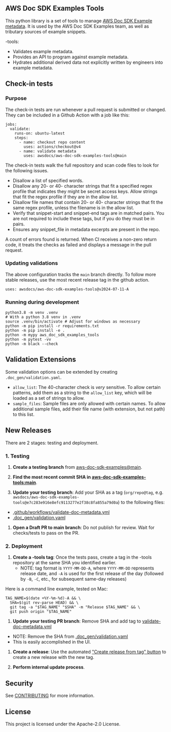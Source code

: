 ## AWS Doc SDK Examples Tools

This python library is a set of tools to manage [AWS Doc SDK Example metadata](https://github.com/awsdocs/aws-doc-sdk-examples/tree/main/.doc_gen).
It is used by the AWS Doc SDK Examples team, as well as tributary sources of
example snippets.

-tools:

- Validates example metadata.
- Provides an API to program against example metadata.
- Hydrates additional derived data not explicitly written by engineers into example metadata.

## Check-in tests

### Purpose

The check-in tests are run whenever a pull request is submitted or changed. They
can be included in a Github Action with a job like this:

```
jobs:
  validate:
    runs-on: ubuntu-latest
    steps:
      - name: checkout repo content
        uses: actions/checkout@v4
      - name: validate metadata
        uses: awsdocs/aws-doc-sdk-examples-tools@main
```

The check-in tests walk the full repository and scan code files to look for
the following issues.

- Disallow a list of specified words.
- Disallow any 20- or 40- character strings that fit a specified regex profile
  that indicates they might be secret access keys. Allow strings that fit the
  regex profile if they are in the allow list.
- Disallow file names that contain 20- or 40- character strings that fit the same
  regex profile, unless the filename is in the allow list.
- Verify that snippet-start and snippet-end tags are in matched pairs. You are
  not required to include these tags, but if you do they must be in pairs.
- Ensures any snippet_file in metadata excerpts are present in the repo.

A count of errors found is returned. When CI receives a non-zero return code,
it treats the checks as failed and displays a message in the pull request.

### Updating validations

The above configuration tracks the `main` branch directly. To follow more stable releases, use the most recent release tag in the github action.

```
uses: awsdocs/aws-doc-sdk-examples-tools@v2024-07-11-A
```

### Running during development

```
python3.8 -m venv .venv
# With a python 3.8 venv in .venv
source .venv/bin/activate # Adjust for windows as necessary
python -m pip install -r requirements.txt
python -m pip install -e .
python -m mypy aws_doc_sdk_examples_tools
python -m pytest -vv
python -m black --check
```

## Validation Extensions

Some validation options can be extended by creating `.doc_gen/validation.yaml`.

- `allow_list`: The 40-character check is _very_ sensitive. To allow certain patterns, add them as a string to the `allow_list` key, which will be loaded as a set of strings to allow.
- `sample_files`: Sample files are only allowed with certain names. To allow additional sample files, add their file name (with extension, but not path) to this list.

## New Releases
There are 2 stages: testing and deployment.

### 1. Testing

1. **Create a testing branch** from [aws-doc-sdk-examples@main](https://github.com/awsdocs/aws-doc-sdk-examples/tree/main).

1. **Find the most recent commit SHA in [aws-doc-sdk-examples-tools:main](https://github.com/awsdocs/aws-doc-sdk-examples-tools/commits/main/)**.

1. **Update your testing branch**: Add your SHA as a tag (`org/repo@tag`, e.g. `awsdocs/aws-doc-sdk-examples-tools@e7c283e916e8efc9113277e2f38c8fa855a79d0a`) to the following files:

  * [.github/workflows/validate-doc-metadata.yml](https://github.com/awsdocs/aws-doc-sdk-examples/blob/main/.github/workflows/validate-doc-metadata.yml)
  * [.doc_gen/validation.yaml](https://github.com/awsdocs/aws-doc-sdk-examples/blob/main/.doc_gen/validation.yaml)

1. **Open a Draft PR to main branch**: Do not publish for review. Wait for checks/tests to pass on the PR.

### 2. Deployment

1. **Create a -tools tag**: Once the tests pass, create a tag in the -tools repository at the same SHA you identified earlier.
   - NOTE: tag format is `YYYY-MM-DD-A`, where `YYYY-MM-DD` represents release date, and `-A` is used for the first release of the day (followed by `-B`, `-C`, etc., for subsequent same-day releases)

Here is a command line example, tested on Mac:
```
TAG_NAME=$(date +%Y-%m-%d)-A && \
  SHA=$(git rev-parse HEAD) && \
  git tag -a "$TAG_NAME" "$SHA" -m "Release $TAG_NAME" && \
  git push origin "$TAG_NAME"
```

1. **Update your testing PR branch**: Remove SHA and add tag to [validate-doc-metadata.yml](https://github.com/awsdocs/aws-doc-sdk-examples/blob/main/.github/workflows/validate-doc-metadata.yml)
  * NOTE: Remove the SHA from [.doc_gen/validation.yaml](https://github.com/awsdocs/aws-doc-sdk-examples/blob/main/.doc_gen/validation.yaml)
  * This is easily accomplished in the UI.

1. **Create a release**: Use the automated ["Create release from tag" button](https://github.com/awsdocs/aws-doc-sdk-examples-tools/releases/new) to create a new release with the new tag.

1. **Perform internal update process**.
   
## Security

See [CONTRIBUTING](CONTRIBUTING.md#security-issue-notifications) for more information.

## License

This project is licensed under the Apache-2.0 License.
